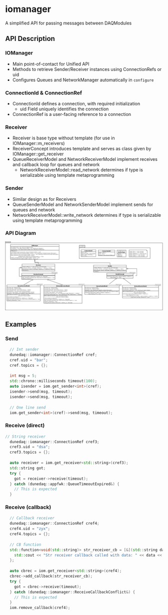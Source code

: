 # iomanager

A simplified API for passing messages between DAQModules

## API Description

### IOManager

* Main point-of-contact for Unified API
* Methods to retrieve Sender/Receiver instances using ConnectionRefs or uid
* Configures Queues and NetworkManager automatically in `configure`

### ConnectionId & ConnectionRef

* ConnectionId defines a connection, with required initialization
  * uid Field uniquely identifies the connection
* ConnectionRef is a user-facing reference to a connection

### Receiver

* Receiver is base type without template (for use in IOManager::m_receivers)
* ReceiverConcept introduces template and serves as class given by IOManager::get_receiver
* QueueReceiverModel and NetworkReceiverModel implement receives and callback loop for queues and network
  * NetworkReceiverModel::read_network determines if type is serializable using template metaprogramming

### Sender

* Similar design as for Receivers
* QueueSenderModel and NetworkSenderModel implement sends for queues and network
* NetworkReceiverModel::write_network determines if type is serializable using template metaprogramming

### API Diagram

![Class Diagrams](https://github.com/DUNE-DAQ/iomanager/raw/develop/docs/IOManager.png)

## Examples

### Send

```CPP
  // Int sender
  dunedaq::iomanager::ConnectionRef cref;
  cref.uid = "bar";
  cref.topics = {};

  int msg = 5;
  std::chrono::milliseconds timeout(100);
  auto isender = iom.get_sender<int>(cref);
  isender->send(msg, timeout);
  isender->send(msg, timeout);

  // One line send
  iom.get_sender<int>(cref)->send(msg, timeout);

```

### Receive (direct)

```CPP
// String receiver
  dunedaq::iomanager::ConnectionRef cref3;
  cref3.uid = "dsa";
  cref3.topics = {};

  auto receiver = iom.get_receiver<std::string>(cref3);
  std::string got;
  try {
    got = receiver->receive(timeout);
  } catch (dunedaq::appfwk::QueueTimeoutExpired&) {
    // This is expected
  }

```

### Receive (callback)

```CPP
  // Callback receiver
  dunedaq::iomanager::ConnectionRef cref4;
  cref4.uid = "zyx";
  cref4.topics = {};

  // CB function
  std::function<void(std::string)> str_receiver_cb = [&](std::string data) {
    std::cout << "Str receiver callback called with data: " << data << '\n';
  };

  auto cbrec = iom.get_receiver<std::string>(cref4);
  cbrec->add_callback(str_receiver_cb);
  try {
    got = cbrec->receive(timeout);
  } catch (dunedaq::iomanager::ReceiveCallbackConflict&) {
    // This is expected
  }
  iom.remove_callback(cref4);

```